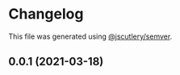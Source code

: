 # Changelog

This file was generated using [@jscutlery/semver](https://github.com/jscutlery/semver).

## 0.0.1 (2021-03-18)
